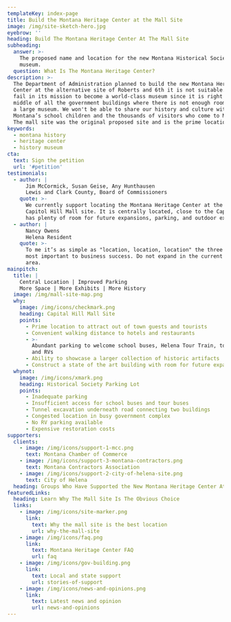 ```yaml
---
templateKey: index-page
title: Build the Montana Heritage Center at the Mall Site
image: /img/site-sketch-hero.jpg
eyebrow: ''
heading: Build The Montana Heritage Center At The Mall Site
subheading:
  answer: >-
    The proposed name and location for the new Montana Historical Society
    museum.
  question: What Is The Montana Heritage Center?
description: >-
  The Department of Administration planned to build the new Montana Heritage
  Center at the alternative site of Roberts and 6th it is not suitable. It will
  fail in its mission to become a world-class museum since it is right in the
  middle of all the government buildings where there is not enough room to build
  a large museum. We won't be able to share our history and culture with
  Montana’s school children and the thousands of visitors who come to Montana.
  The mall site was the original proposed site and is the prime location.
keywords:
  - montana history
  - heritage center
  - history museum
cta:
  text: Sign the petition
  url: '#petition'
testimonials:
  - author: |
      Jim McCormick, Susan Geise, Any Hunthausen
      Lewis and Clark County, Board of Commissioners
    quote: >-
      We currently support locating the Montana Heritage Center at the former
      Capitol Hill Mall site. It is centrally located, close to the Capitol, and
      has plenty of room for future expansions, parking, and outdoor exhibits.
  - author: |
      Nancy Owens
      Helena Resident
    quote: >-
      To me it’s as simple as "location, location, location" the three words
      most important to business success. Do not expand in the current Capitol
      area.
mainpitch:
  title: |
    Central Location | Improved Parking
    More Space | More Exhibits | More History
  image: /img/mall-site-map.png
  why:
    image: /img/icons/checkmark.png
    heading: Capital Hill Mall Site
    points:
      - Prime location to attract out of town guests and tourists
      - Convenient walking distance to hotels and restaurants
      - >-
        Abundant parking to welcome school buses, Helena Tour Train, tour buses
        and RVs
      - Ability to showcase a larger collection of historic artifacts
      - Construct a state of the art building with room for future expansion
  whynot:
    image: /img/icons/xmark.png
    heading: Historical Society Parking Lot
    points:
      - Inadequate parking
      - Insufficient access for school buses and tour buses
      - Tunnel excavation underneath road connecting two buildings
      - Congested location in busy government complex
      - No RV parking available
      - Expensive restoration costs
supporters:
  clients:
    - image: /img/icons/support-1-mcc.png
      text: Montana Chamber of Commerce
    - image: /img/icons/support-3-montana-contractors.png
      text: Montana Contractors Association
    - image: /img/icons/support-2-city-of-helena-site.png
      text: City of Helena
  heading: Groups Who Have Supported the New Montana Heritage Center At the Mall Site
featuredLinks:
  heading: Learn Why The Mall Site Is The Obvious Choice
  links:
    - image: /img/icons/site-marker.png
      link:
        text: Why the mall site is the best location
        url: why-the-mall-site
    - image: /img/icons/faq.png
      link:
        text: Montana Heritage Center FAQ
        url: faq
    - image: /img/icons/gov-building.png
      link:
        text: Local and state support
        url: stories-of-support
    - image: /img/icons/news-and-opinions.png
      link:
        text: Latest news and opinion
        url: news-and-opinions
---
```


